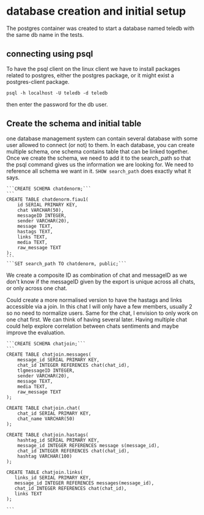 # database creation and initial setup

The postgres container was created to start a database named teledb with the same db name in the tests.

## connecting using psql

To have the psql client on the linux client we have to install packages related to postgres, either the postgres package, or it might exist a postgres-client package.

`psql -h localhost -U teledb -d teledb`

then enter the password for the db user.

## Create the schema and initial table

one database management system can contain several database with some user allowed to connect (or not) to them.
In each database, you can create multiple schema, one schema contains table that can be linked together.
Once we create the schema, we need to add it to the search_path so that the psql command gives us the information 
we are looking for. We need to reference all schema we want in it. `SHOW search_path` does exactly what it says.

    ```CREATE SCHEMA chatdenorm;```
    ```
    CREATE TABLE chatdenorm.fiau1(
        id SERIAL PRIMARY KEY,
        chat VARCHAR(50),
        messageID INTEGER,
        sender VARCHAR(20),
        message TEXT,
        hastags TEXT,
        links TEXT,
        media TEXT,
        raw_message TEXT
    );
    ```
    ```SET search_path TO chatdenorm, public;```

We create a composite ID as combination of chat and messageID as we don't know if the messageID given by the export is unique across all chats, or only across one chat. 

Could create a more normalised version to have the hastags and links accessible via a join.
In this chat I will only have a few members, usually 2 so no need to normalize users.
Same for the chat, I envision to only work on one chat first. We can think of having several later.
Having multiple chat could help explore correlation between chats sentiments and maybe improve the evaluation.


    ```CREATE SCHEMA chatjoin;```
    ```
    CREATE TABLE chatjoin.messages(
        message_id SERIAL PRIMARY KEY,
        chat_id INTEGER REFERENCES chat(chat_id),
        tlgmessageID INTEGER,
        sender VARCHAR(20),
        message TEXT,
        media TEXT,
        raw_message TEXT
    );

    CREATE TABLE chatjoin.chat(
        chat_id SERIAL PRIMARY KEY,
        chat_name VARCHAR(50)
    );

    CREATE TABLE chatjoin.hastags(
        hashtag_id SERIAL PRIMARY KEY,
        message_id INTEGER REFERENCES message s(message_id),
        chat_id INTEGER REFERENCES chat(chat_id),
        hashtag VARCHAR(100)
    );

    CREATE TABLE chatjoin.links(
       links_id SERIAL PRIMARY KEY,
       message_id INTEGER REFERENCES messages(message_id),
       chat_id INTEGER REFERENCES chat(chat_id),
       links TEXT
    );

    ```
